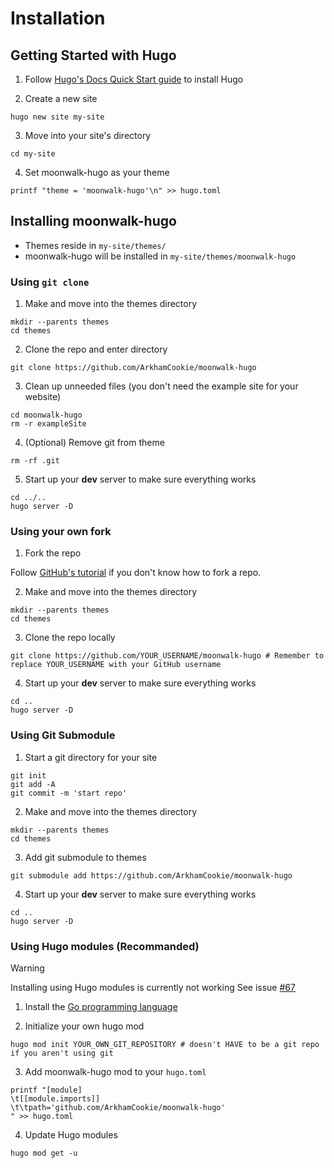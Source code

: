 # Installation
<!-- markdownlint-disable MD029 -->

## Getting Started with Hugo

1. Follow [Hugo's Docs Quick Start guide](https://gohugo.io/getting-started/quick-start/) to install Hugo

2. Create a new site

```shell
hugo new site my-site
```

3. Move into your site's directory

```shell
cd my-site
```

4. Set moonwalk-hugo as your theme

```shell
printf "theme = 'moonwalk-hugo'\n" >> hugo.toml
```

## Installing moonwalk-hugo

- Themes reside in `my-site/themes/`
- moonwalk-hugo will be installed in `my-site/themes/moonwalk-hugo`

### Using `git clone`

1. Make and move into the themes directory

```shell
mkdir --parents themes
cd themes
```

2. Clone the repo and enter directory

```shell
git clone https://github.com/ArkhamCookie/moonwalk-hugo
```

3. Clean up unneeded files (you don't need the example site for your website)

```shell
cd moonwalk-hugo
rm -r exampleSite
```

4. (Optional) Remove git from theme

```shell
rm -rf .git
```

5. Start up your **dev** server to make sure everything works

```shell
cd ../..
hugo server -D
```

### Using your own fork

1. Fork the repo

Follow [GitHub's tutorial](https://docs.github.com/en/pull-requests/collaborating-with-pull-requests/working-with-forks/fork-a-repo) if you don't know how to fork a repo.

2. Make and move into the themes directory

```shell
mkdir --parents themes
cd themes
```

3. Clone the repo locally

```shell
git clone https://github.com/YOUR_USERNAME/moonwalk-hugo # Remember to replace YOUR_USERNAME with your GitHub username
```

4. Start up your **dev** server to make sure everything works

```shell
cd ..
hugo server -D
```

### Using Git Submodule

1. Start a git directory for your site

```shell
git init
git add -A
git commit -m 'start repo'
```

2. Make and move into the themes directory

```shell
mkdir --parents themes
cd themes
```

3. Add git submodule to themes

```shell
git submodule add https://github.com/ArkhamCookie/moonwalk-hugo
```

4. Start up your **dev** server to make sure everything works

```shell
cd ..
hugo server -D
```

### Using Hugo modules (Recommanded)

> [!WARNING]
> Installing using Hugo modules is currently not working
> See issue [#67](https://github.com/ArkhamCookie/moonwalk-hugo/issues/67)

1. Install the [Go programming language](https://go.dev/doc/install)

2. Initialize your own hugo mod

```shell
hugo mod init YOUR_OWN_GIT_REPOSITORY # doesn't HAVE to be a git repo if you aren't using git
```

3. Add moonwalk-hugo mod to your `hugo.toml`

```shell
printf "[module]
\t[[module.imports]]
\t\tpath='github.com/ArkhamCookie/moonwalk-hugo'
" >> hugo.toml
```

4. Update Hugo modules

```shell
hugo mod get -u
```
